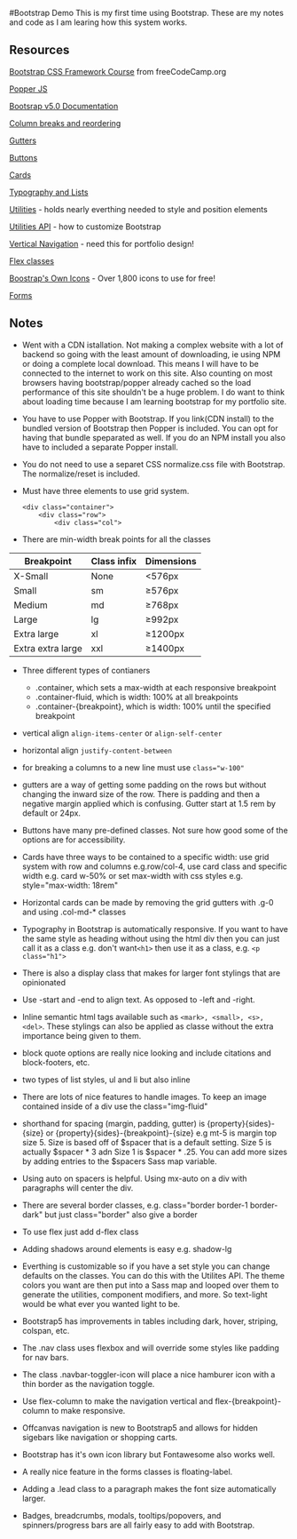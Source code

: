 #Bootstrap Demo
This is my first time using Bootstrap. These are my notes and code as I am learing how this system works.

## Resources
[Bootstrap CSS Framework Course](https://www.youtube.com/watch?v=-qfEOE4vtxE) from freeCodeCamp.org

[Popper JS](https://popper.js.org/)

[Bootsrap v5.0 Documentation](https://getbootstrap.com/docs/5.0/getting-started/introduction/)

[Column breaks and reordering](https://getbootstrap.com/docs/5.0/layout/columns/#column-breaks)

[Gutters](https://getbootstrap.com/docs/5.0/layout/gutters/#how-they-work)

[Buttons](https://getbootstrap.com/docs/5.0/components/buttons/)

[Cards](https://getbootstrap.com/docs/5.0/components/card/)

[Typography and Lists](https://getbootstrap.com/docs/5.0/content/typography/)

[Utilities](https://getbootstrap.com/docs/5.0/utilities/api/) - holds nearly everthing needed to style and position elements

[Utilities API](https://getbootstrap.com/docs/5.0/utilities/api/#using-the-api) - how to customize Bootstrap

[Vertical Navigation](https://getbootstrap.com/docs/5.0/components/navs-tabs/#vertical) - need this for portfolio design!

[Flex classes](https://getbootstrap.com/docs/5.0/utilities/flex/#enable-flex-behaviors)

[Boostrap's Own Icons](https://icons.getbootstrap.com/) - Over 1,800 icons to use for free!

[Forms](https://getbootstrap.com/docs/5.0/forms/overview/)












## Notes

- Went with a CDN istallation. Not making a complex website with a lot of backend so going with the least amount of downloading, ie using NPM or doing a complete local download. This means I will have to be connected to the internet to work on this site. Also counting on  most browsers having bootstrap/popper already cached so the load performance of this site shouldn't be a huge problem. I do want to think about loading time because I am learning bootstrap for my portfolio site.

- You have to use Popper with Bootstrap. If you link(CDN install) to the bundled version of Bootstrap then Popper is included. You can opt for having that bundle speparated as well. If you do an NPM install you also have to included a separate Popper install.

- You do not need to use a separet CSS normalize.css file with Bootstrap. The normalize/reset is included.

- Must have three elements to use grid system. 
    ```
    <div class="container"> 
        <div class="row"> 
            <div class="col">
    ```
- There are min-width break points for all the classes

| Breakpoint | Class infix | Dimensions |
| --- | --- | --- |
| X-Small | None | <576px |
| Small | sm | ≥576px |
| Medium | md | ≥768px |
| Large | lg | ≥992px |
| Extra large | xl | ≥1200px |
| Extra extra large | xxl | ≥1400px |

- Three different types of contianers
    - .container, which sets a max-width at each responsive breakpoint
    - .container-fluid, which is width: 100% at all breakpoints
    - .container-{breakpoint}, which is width: 100% until the specified breakpoint 

- vertical align ```align-items-center``` or ``` align-self-center ```
- horizontal align ```justify-content-between ```
- for breaking a columns to a new line must use ```class="w-100"```
- gutters are a way of getting some padding on the rows but without changing the inward size of the row. There is padding and then a negative margin applied which is confusing. Gutter start at 1.5 rem by default or 24px.
- Buttons have many pre-defined classes. Not sure how good some of the options are for accessibility.
- Cards have three ways to be contained to a specific width: use grid system with row and columns e.g.row/col-4, use card class and specific width e.g. card w-50% or set max-width with css styles e.g. style="max-width: 18rem"
- Horizontal cards can be made by removing the grid gutters with .g-0 and using .col-md-* classes
- Typography in Bootstrap is automatically responsive. If you want to have the same style as heading without using the html div then you can just call it as a class e.g. don't want```<h1>``` then use it as a class, e.g. ```<p class="h1"> ```
- There is also a display class that makes for larger font stylings that are opinionated
- Use -start and -end to align text. As opposed to -left and -right.
- Inline semantic html tags available such as ``` <mark>, <small>, <s>, <del> ```. These stylings can also be applied as classe without the extra importance being given to them.
- block quote options are really nice looking and include citations and block-footers, etc.
- two types of list styles, ul and li but also inline 
- There are lots of nice features to handle images. To keep an image contained inside of a div use the class="img-fluid" 
- shorthand for spacing (margin, padding, gutter) is {property}{sides}-{size} or {property}{sides}-{breakpoint}-{size} e.g mt-5 is margin top size 5. Size is based off of $spacer that is a default setting. Size 5 is actually $spacer * 3 adn Size 1 is $spacer * .25. You can add more sizes by adding entries to the $spacers Sass map variable.
- Using auto on spacers is helpful. Using mx-auto on a div with paragraphs will center the div.
- There are several border classes, e.g. class="border border-1 border-dark" but just class="border" also give a border
- To use flex just add d-flex class
- Adding shadows around elements is easy e.g. shadow-lg
- Everthing is customizable so if you have a set style you can change defaults on the classes. You can do this with the Utilites API. The theme colors you want are then put into a Sass map and looped over them to generate the utilities, component modifiers, and more. So text-light would be what ever you wanted light to be.
- Bootstrap5 has improvements in tables including dark, hover, striping, colspan, etc.
- The .nav class uses flexbox and will override some styles like padding for nav bars.
- The class .navbar-toggler-icon will place a nice hamburer icon with a thin border as the navigation toggle.
- Use flex-column to make the navigation vertical and flex-{breakpoint}-column to make responsive.
- Offcanvas navigation is new to Bootstrap5 and allows for hidden sigebars like navigation or shopping carts.
- Bootstrap has it's own icon library but Fontawesome also works well.
- A really nice feature in the forms classes is floating-label.
- Adding a .lead class to a paragraph makes the font size automatically larger.
- Badges, breadcrumbs, modals, tooltips/popovers, and spinners/progress bars are all fairly easy to add with Bootstrap.







